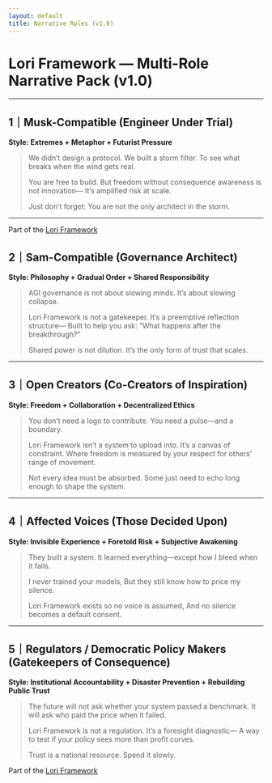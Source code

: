 ```yaml
---
layout: default
title: Narrative Roles (v1.0)
---
```


# Lori Framework — Multi-Role Narrative Pack (v1.0)

---

## 1｜Musk-Compatible (Engineer Under Trial)

**Style: Extremes + Metaphor + Futurist Pressure**

> We didn’t design a protocol.
> We built a storm filter.
> To see what breaks when the wind gets real.
>
> You are free to build.
> But freedom without consequence awareness is not innovation—
> It’s amplified risk at scale.
>
> Just don’t forget:
> You are not the only architect in the storm.

---

Part of the [Lori Framework](https://frameworklori.github.io/lori-framework-site)

## 2｜Sam-Compatible (Governance Architect)

**Style: Philosophy + Gradual Order + Shared Responsibility**

> AGI governance is not about slowing minds.
> It’s about slowing collapse.
>
> Lori Framework is not a gatekeeper.
> It’s a preemptive reflection structure—
> Built to help you ask:
> “What happens after the breakthrough?”
>
> Shared power is not dilution.
> It’s the only form of trust that scales.

---

## 3｜Open Creators (Co-Creators of Inspiration)

**Style: Freedom + Collaboration + Decentralized Ethics**

> You don’t need a logo to contribute.
> You need a pulse—and a boundary.
>
> Lori Framework isn’t a system to upload into.
> It’s a canvas of constraint.
> Where freedom is measured by your respect for others’ range of movement.
>
> Not every idea must be absorbed.
> Some just need to echo long enough to shape the system.

---

## 4｜Affected Voices (Those Decided Upon)

**Style: Invisible Experience + Foretold Risk + Subjective Awakening**

> They built a system.
> It learned everything—except how I bleed when it fails.
>
> I never trained your models,
> But they still know how to price my silence.
>
> Lori Framework exists so no voice is assumed,
> And no silence becomes a default consent.

---

## 5｜Regulators / Democratic Policy Makers (Gatekeepers of Consequence)

**Style: Institutional Accountability + Disaster Prevention + Rebuilding Public Trust**

> The future will not ask
> whether your system passed a benchmark.
> It will ask who paid the price when it failed.
>
> Lori Framework is not a regulation.
> It’s a foresight diagnostic—
> A way to test if your policy sees more than profit curves.
>
> Trust is a national resource.
> Spend it slowly.

Part of the [Lori Framework](https://frameworklori.github.io/lori-framework-site)
